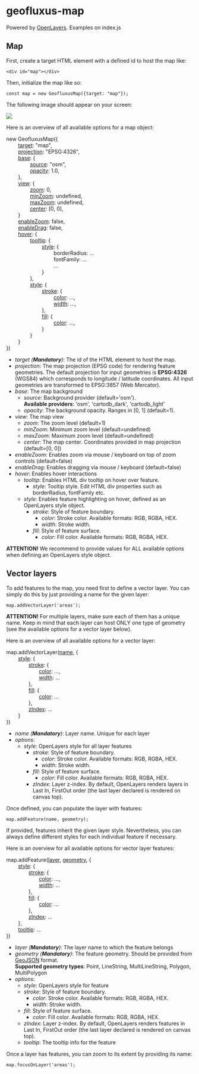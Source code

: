 # geofluxus-map
Powered by [OpenLayers](https://openlayers.org/). Examples on index.js

## Map
First, create a target HTML element with a defined id to host the map like:

```<div id="map"></div>```

Then, initialize the map like so:

```const map = new GeofluxusMap({target: "map"});```

The following image should appear on your screen:

![](img/map.png)

Here is an overview of all available options for a map object:

new GeofluxusMap({\
&emsp;&emsp; [target](#ref1): "map",\
&emsp;&emsp; [projection](#ref2): "EPSG:4326",\
&emsp;&emsp; [base](#ref3): {\
&emsp;&emsp; &emsp;&emsp; [source](#ref4): "osm",\
&emsp;&emsp; &emsp;&emsp; [opacity](#ref5): 1.0,\
&emsp;&emsp; },\
&emsp;&emsp; [view](#ref6): {\
&emsp;&emsp; &emsp;&emsp; [zoom](#ref7): 0,\
&emsp;&emsp; &emsp;&emsp; [minZoom](#ref8): undefined,\
&emsp;&emsp; &emsp;&emsp; [maxZoom](#ref9): undefined,\
&emsp;&emsp; &emsp;&emsp; [center](#ref10): [0, 0],\
&emsp;&emsp; }\
&emsp;&emsp; [enableZoom](#ref11): false,\
&emsp;&emsp; [enableDrag](#ref12): false,\
&emsp;&emsp; [hover](#ref13): {\
&emsp;&emsp; &emsp;&emsp; [tooltip](#ref14): {\
&emsp;&emsp; &emsp;&emsp; &emsp;&emsp; [style](#ref15): {\
&emsp;&emsp; &emsp;&emsp; &emsp;&emsp; &emsp;&emsp; borderRadius: ...\
&emsp;&emsp; &emsp;&emsp; &emsp;&emsp; &emsp;&emsp; fontFamily: ...\
&emsp;&emsp; &emsp;&emsp; &emsp;&emsp; &emsp;&emsp; ...\
&emsp;&emsp; &emsp;&emsp; &emsp;&emsp; }\
&emsp;&emsp; &emsp;&emsp; },\
&emsp;&emsp; &emsp;&emsp; [style](#ref16): {\
&emsp;&emsp; &emsp;&emsp; &emsp;&emsp; [stroke](#ref17): {\
&emsp;&emsp; &emsp;&emsp; &emsp;&emsp; &emsp;&emsp; [color](#ref18): ...,\
&emsp;&emsp; &emsp;&emsp; &emsp;&emsp; &emsp;&emsp; [width](#ref19): ...,\
&emsp;&emsp; &emsp;&emsp; &emsp;&emsp; },\
&emsp;&emsp; &emsp;&emsp; &emsp;&emsp; [fill](#ref20): {\
&emsp;&emsp; &emsp;&emsp; &emsp;&emsp; &emsp;&emsp; [color](#ref21): ...,\
&emsp;&emsp; &emsp;&emsp; &emsp;&emsp; }\
&emsp;&emsp; &emsp;&emsp; }\
&emsp;&emsp; }\
})


* _<a id="ref1">target</a> (**Mandatory**)_: The id of the HTML element to host the map.
* _<a id="ref2">projection</a>_: The map projection (EPSG code) for rendering feature geometries. The default projection for input geometries is **EPSG:4326** (WGS84) which corresponds to longitude / latitude coordinates. All input geometries are transformed to EPSG:3857 (Web Mercator).
* _<a id="ref3">base</a>_: The map background
    * _<a id="ref4">source</a>_: Background provider (default='osm').\
      **Available providers**: 'osm', 'cartodb_dark', 'cartodb_light'
    * _<a id="ref5">opacity</a>_: The background opacity. Ranges in [0, 1] (default=1).
* _<a id="ref6">view</a>_: The map view
    * _<a id="ref7">zoom</a>_: The zoom level (default=1)
    * _<a id="ref8">minZoom</a>_: Minimum zoom level (default=undefined)
    * _<a id="ref9">maxZoom</a>_: Maximum zoom level (default=undefined)
    * _<a id="ref10">center</a>_: The map center. Coordinates provided in map projection (default=[0, 0])
* _<a id="ref11">enableZoom</a>_: Enables zoom via mouse / keyboard on top of zoom controls (default=false)
* _<a id="ref12">enableDrag</a>_: Enables dragging via mouse / keyboard (default=false)
* _<a id="ref13">hover</a>_: Enables hover interactions
    * _<a id="ref14">tooltip</a>_: Enables HTML div tooltip on hover over feature.
      * _<a id="ref15">style</a>_: Tooltip style. Edit HTML div properties such as borderRadius, fontFamily etc.
    * _<a id="ref16">style</a>_: Enables feature highlighting on hover, defined as an OpenLayers style object.
      * _<a id="ref17">stroke</a>_: Style of feature boundary.
        * _<a id="ref18">color</a>_: Stroke color. Available formats: RGB, RGBA, HEX.
        * _<a id="ref19">width</a>_: Stroke width.
      * _<a id="ref20">fill</a>_: Style of feature surface.
        * _<a id="ref21">color</a>_: Fill color. Available formats: RGB, RGBA, HEX.
    
**ATTENTION!** We recommend to provide values for ALL available options when defining an OpenLayers style object.

## Vector layers
To add features to the map, you need first to define a vector layer. You can simply do this by just providing a name for the given layer:
```
map.addVectorLayer('areas');
```
**ATTENTION!** For multiple layers, make sure each of them has a unique name. Keep in mind that each layer can host ONLY one type of geometry (see the available options for a vector layer below).

Here is an overview of all available options for a vector layer:

map.addVectorLayer([name](#ref22), {\
&emsp;&emsp; [style](#ref23): {\
&emsp;&emsp;&emsp;&emsp; [stroke](#ref24): {\
&emsp;&emsp;&emsp;&emsp;&emsp;&emsp; [color](#ref25): ...,\
&emsp;&emsp;&emsp;&emsp;&emsp;&emsp; [width](#ref26): ...\
&emsp;&emsp;&emsp;&emsp; },\
&emsp;&emsp;&emsp;&emsp; [fill](#ref27): {\
&emsp;&emsp;&emsp;&emsp;&emsp;&emsp; [color](#ref28): ...\
&emsp;&emsp;&emsp;&emsp; },\
&emsp;&emsp;&emsp;&emsp; [zIndex](#ref29): ...\
&emsp;&emsp; }\
})

* _<a id="ref22">name</a> (**Mandatory**)_: Layer name. Unique for each layer
* _options_:
  * _<a id="ref23">style</a>_: OpenLayers style for all layer features
    * _<a id="ref24">stroke</a>_: Style of feature boundary.
        * _<a id="ref25">color</a>_: Stroke color. Available formats: RGB, RGBA, HEX.
        * _<a id="ref26">width</a>_: Stroke width.
    * _<a id="ref27">fill</a>_: Style of feature surface.
        * _<a id="ref28">color</a>_: Fill color. Available formats: RGB, RGBA, HEX.
    * _<a id="ref29">zIndex</a>_: Layer z-index. By default, OpenLayers renders layers in Last In, FirstOut order (the last layer declared is rendered on canvas top).
    
Once defined, you can populate the layer with features:
```
map.addFeature(name, geometry);
```
If provided, features inherit the given layer style. Nevertheless, you can always define different styles for each individual feature if necessary.

Here is an overview for all available options for vector layer features:

map.addFeature([layer](#ref30), [geometry](#ref31), {\
&emsp;&emsp; [style](#ref32): {\
&emsp;&emsp;&emsp;&emsp; [stroke](#ref33): {\
&emsp;&emsp;&emsp;&emsp;&emsp;&emsp; [color](#ref34): ...,\
&emsp;&emsp;&emsp;&emsp;&emsp;&emsp; [width](#ref35): ...\
&emsp;&emsp;&emsp;&emsp; },\
&emsp;&emsp;&emsp;&emsp; [fill](#ref36): {\
&emsp;&emsp;&emsp;&emsp;&emsp;&emsp; [color](#ref37): ...\
&emsp;&emsp;&emsp;&emsp; },\
&emsp;&emsp;&emsp;&emsp; [zIndex](#ref38): ...\
&emsp;&emsp; },\
&emsp;&emsp; [tooltip](#ref39): ...\
})

* _<a id="ref30">layer</a> (**Mandatory**)_: The layer name to which the feature belongs
* _<a id="ref31">geometry</a> (**Mandatory**)_: The feature geometry. Should be provided from [GeoJSON](https://geojson.org/) format.\
  **Supported geometry types**: Point, LineString, MultiLineString, Polygon, MultiPolygon
* _options_:
    * _<a id="ref32">style</a>_: OpenLayers style for feature
    * _<a id="ref33">stroke</a>_: Style of feature boundary.
        * _<a id="ref34">color</a>_: Stroke color. Available formats: RGB, RGBA, HEX.
        * _<a id="ref35">width</a>_: Stroke width.
    * _<a id="ref36">fill</a>_: Style of feature surface.
        * _<a id="ref37">color</a>_: Fill color. Available formats: RGB, RGBA, HEX.
    * _<a id="ref38">zIndex</a>_: Layer z-index. By default, OpenLayers renders features in Last In, FirstOut order (the last layer declared is rendered on canvas top).
    * _<a id="ref39">tooltip</a>_: The tooltip info for the feature
    
Once a layer has features, you can zoom to its extent by providing its name:
```
map.focusOnLayer('areas');
```